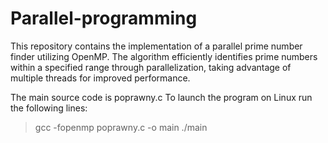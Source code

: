 # Parallel-programming
This repository contains the implementation of a parallel prime number finder utilizing OpenMP. The algorithm efficiently identifies prime numbers within a specified range through parallelization, taking advantage of multiple threads for improved performance.

The main source code is poprawny.c
To launch the program on Linux run the following lines:
> gcc -fopenmp poprawny.c -o main
> ./main 

